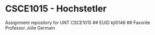 # CSCE1015 - Hochstetler
Assignment repository for UNT CSCE1015
# #   E U I D  
 k j l 0 1 4 6  
 # #   F a v o r i t e   P r o f e s s o r  
 J u l i e   G e r m a i n  
 
